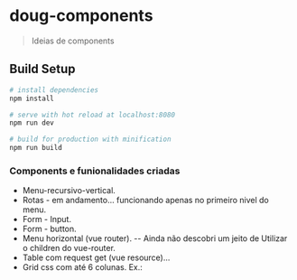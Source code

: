 # doug-components

> Ideias de components

## Build Setup

``` bash
# install dependencies
npm install

# serve with hot reload at localhost:8080
npm run dev

# build for production with minification
npm run build
```

### Components e funionalidades criadas
- Menu-recursivo-vertical.
- Rotas - em andamento... funcionando apenas no primeiro nivel do menu.
- Form - Input.
- Form - button.
- Menu horizontal (vue router).
  -- Ainda não descobri um jeito de Utilizar o children do vue-router.
- Table com request get (vue resource)...
- Grid css com até 6 colunas. Ex.:
  <div class="grid g-1"></div>

